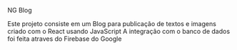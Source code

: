 NG Blog

Este projeto consiste em um Blog para publicação de textos e imagens criado com o React usando JavaScript
A integração com o banco de dados foi feita atraves do Firebase do Google
